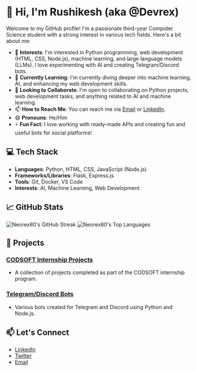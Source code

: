 # 👋 Hi, I'm Rushikesh (aka @Devrex)

Welcome to my GitHub profile! I'm a passionate third-year Computer Science student with a strong interest in various tech fields. Here's a bit about me:

- 👀 **Interests**: I'm interested in Python programming, web development (HTML, CSS, Node.js), machine learning, and large language models (LLMs). I love experimenting with AI and creating Telegram/Discord bots.
- 🌱 **Currently Learning**: I'm currently diving deeper into machine learning, AI, and enhancing my web development skills.
- 💞️ **Looking to Collaborate**: I'm open to collaborating on Python projects, web development tasks, and anything related to AI and machine learning.
- 📫 **How to Reach Me**: You can reach me via [Email](mailto:your-email@example.com) or [LinkedIn](https://www.linkedin.com/in/your-linkedin/).
- 😄 **Pronouns**: He/Him
- ⚡ **Fun Fact**: I love working with ready-made APIs and creating fun and useful bots for social platforms!

## 💻 Tech Stack

- **Languages**: Python, HTML, CSS, JavaScript (Node.js)
- **Frameworks/Libraries**: Flask, Express.js
- **Tools**: Git, Docker, VS Code
- **Interests**: AI, Machine Learning, Web Development

## 📈 GitHub Stats

![Neorex80's GitHub Streak](https://github-readme-streak-stats.herokuapp.com/?user=Neorex80&theme=radical)
![Neorex80's Top Languages](https://github-readme-stats.vercel.app/api/top-langs/?username=Neorex80&layout=compact&theme=radical)

## 🚀 Projects

### [CODSOFT Internship Projects](https://github.com/Neorex80/CODSOFT)
- A collection of projects completed as part of the CODSOFT internship program.

### [Telegram/Discord Bots](https://github.com/Neorex80/Bots)
- Various bots created for Telegram and Discord using Python and Node.js.

## 📫 Let's Connect

- [LinkedIn](https://www.linkedin.com/in/rushikesh-pawar-78250a31b/)
- [Twitter](https://twitter.com/your-twitter)
- [Email](mailto:your-email@example.com)

<!---
Neorex80/Neorex80 is a ✨ special ✨ repository because its `README.md` (this file) appears on your GitHub profile.
You can click the Preview link to take a look at your changes.
--->
